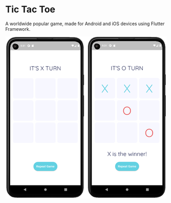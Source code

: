 # Tic Tac Toe

A worldwide popular game, made for Android and iOS devices using Flutter Framework.

![Game UI](readme_src/Game_UI.png)